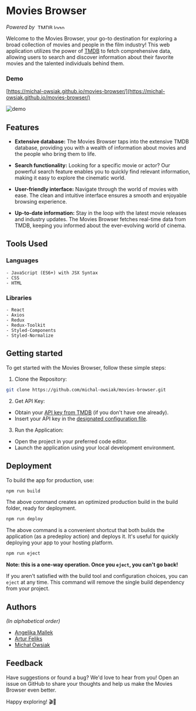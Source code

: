 # **Movies Browser**

*Powered by*&nbsp; [<img src="https://i.postimg.cc/bJ418m3C/TMDB-logo.png" alt="TMDB logo" width="92" height="12">](https://www.themoviedb.org/)


Welcome to the Movies Browser, your go-to destination for exploring a broad collection of movies and people in the film industry! This web application utilizes the power of [TMDB](https://www.themoviedb.org/) to fetch comprehensive data, allowing users to search and discover information about their favorite movies and the talented individuals behind them.

### **Demo**

[https://michal-owsiak.github.io/movies-browser/](https://michal-owsiak.github.io/movies-browser/)

![demo](https://i.postimg.cc/vZsPtYFm/movies-browser.gif)

## **Features**

- **Extensive database:** The Movies Browser taps into the extensive TMDB database, providing you with a wealth of information about movies and the people who bring them to life.

- **Search functionality:** Looking for a specific movie or actor? Our powerful search feature enables you to quickly find relevant information, making it easy to explore the cinematic world.

- **User-friendly interface:** Navigate through the world of movies with ease. The clean and intuitive interface ensures a smooth and enjoyable browsing experience.

- **Up-to-date information:** Stay in the loop with the latest movie releases and industry updates. The Movies Browser fetches real-time data from TMDB, keeping you informed about the ever-evolving world of cinema.

## **Tools Used**

### **Languages**

```
- JavaScript (ES6+) with JSX Syntax
- CSS
- HTML
```

### **Libraries**

```
- React
- Axios
- Redux
- Redux-Toolkit
- Styled-Components
- Styled-Normalize
```

## **Getting started**

To get started with the Movies Browser, follow these simple steps:

1. Clone the Repository:

```bash
git clone https://github.com/michal-owsiak/movies-browser.git
```   


2. Get API Key:

 - Obtain your [API key from TMDB](https://developer.themoviedb.org/docs) (if you don't have one already).
- Insert your API key in the [designated configuration file](https://github.com/michal-owsiak/movies-browser/blob/main/src/common/API/APIData.js).

3. Run the Application:

- Open the project in your preferred code editor.
- Launch the application using your local development environment.

## **Deployment**

To build the app for production, use:

```bash
npm run build
```
The above command creates an optimized production build in the build folder, ready for deployment.

```bash
npm run deploy
```

The above command is a convenient shortcut that both builds the application (as a predeploy action) and deploys it. It's useful for quickly deploying your app to your hosting platform.

```bash
npm run eject
```

**Note: this is a one-way operation. Once you `eject`, you can't go back!**

If you aren't satisfied with the build tool and configuration choices, you can `eject` at any time. This command will remove the single build dependency from your project.

## **Authors**

*(In alphabetical order)*

- [Angelika Mallek](https://github.com/AngelikaMallek)
- [Artur Feliks](https://github.com/arczi147)
- [Michał Owsiak](https://github.com/michal-owsiak)

## **Feedback**

Have suggestions or found a bug? We'd love to hear from you! Open an issue on GitHub to share your thoughts and help us make the Movies Browser even better.

Happy exploring! 🎬🍿